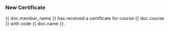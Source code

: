 <h3>New Certificate</h3>

<p>{{ doc.member_name }} has received a certificate for course {{ doc.course }} with code {{ doc.name }}.</p>
